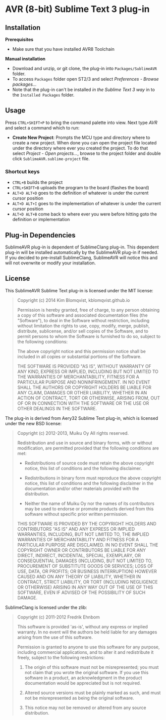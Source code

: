 # AVR (8-bit) Sublime Text 3 plug-in

## Installation

**Prerequisites**

- Make sure that you have installed AVR8 Toolchain

**Manual installation**

- Download and unzip, or git clone, the plug-in into `Packages/SublimeAVR` folder.
- To access `Packages` folder open ST2/3 and select *Preferences - Browse packages...*
- Note that the plug-in can't be installed *in the Sublime Text 3 way* in to the `Installed Packages` folder.

## Usage

Press `CTRL+SHIFT+P` to bring the command palette into view. Next type
*AVR* and select a command which to run:

- __Create New Project__: Prompts the MCU type and directory where to create a new project.
  When done you can open the project file located under the directory where ever you created the project.
  To do that select *Project - Open projects...*, browse to the project folder and double click
  `SublimeAVR.sublime-project` file.

### Shortcut keys

- `CTRL+B` builds the project
- `CTRL+SHIFT+B` uploads the program to the board (flashes the board)
- `ALT+D ALT+D` goes to the definition of whatever is under the current cursor position
- `ALT+D ALT+I` goes to the implementation of whatever is under the current cursor position
- `ALT+D ALT+B` come back to where ever you were before hitting goto the definition or implementation

## Plug-in Dependencies

SublimeAVR plug-in is dependent of SublimeClang plug-in. This dependent plug-in
will be installed automatically by the SublimeAVR plug-in if needed. If you decided
to pre-install SublimeClang, SublimeAVR will notice this and will not overwrite
or modify your installation.

## License

This SublimeAVR Sublime Text plug-in is licensed under the MIT license:

> Copyright (c) 2014 Kim Blomqvist, kblomqvist.github.io
> 
> Permission is hereby granted, free of charge, to any person obtaining a copy
> of this software and associated documentation files (the "Software"), to deal
> in the Software without restriction, including without limitation the rights
> to use, copy, modify, merge, publish, distribute, sublicense, and/or sell
> copies of the Software, and to permit persons to whom the Software is
> furnished to do so, subject to the following conditions:
> 
> The above copyright notice and this permission notice shall be included in
> all copies or substantial portions of the Software.
> 
> THE SOFTWARE IS PROVIDED "AS IS", WITHOUT WARRANTY OF ANY KIND, EXPRESS OR
> IMPLIED, INCLUDING BUT NOT LIMITED TO THE WARRANTIES OF MERCHANTABILITY,
> FITNESS FOR A PARTICULAR PURPOSE AND NONINFRINGEMENT. IN NO EVENT SHALL THE
> AUTHORS OR COPYRIGHT HOLDERS BE LIABLE FOR ANY CLAIM, DAMAGES OR OTHER
> LIABILITY, WHETHER IN AN ACTION OF CONTRACT, TORT OR OTHERWISE, ARISING FROM,
> OUT OF OR IN CONNECTION WITH THE SOFTWARE OR THE USE OR OTHER DEALINGS IN
> THE SOFTWARE.

The plug-in is derived from Aery32 Sublime Text plug-in, which is licensed under
the new BSD license:

> Copyright (c) 2012-2013, Muiku Oy
> All rights reserved.
> 
> Redistribution and use in source and binary forms, with or without modification,
> are permitted provided that the following conditions are met:
> 
>    * Redistributions of source code must retain the above copyright notice,
> 	 this list of conditions and the following disclaimer.
> 
>    * Redistributions in binary form must reproduce the above copyright notice,
> 	 this list of conditions and the following disclaimer in the documentation
> 	 and/or other materials provided with the distribution.
> 
>    * Neither the name of Muiku Oy nor the names of its contributors may be
> 	 used to endorse or promote products derived from this software without
> 	 specific prior written permission.
> 
> THIS SOFTWARE IS PROVIDED BY THE COPYRIGHT HOLDERS AND CONTRIBUTORS "AS IS" AND
> ANY EXPRESS OR IMPLIED WARRANTIES, INCLUDING, BUT NOT LIMITED TO, THE IMPLIED
> WARRANTIES OF MERCHANTABILITY AND FITNESS FOR A PARTICULAR PURPOSE ARE
> DISCLAIMED. IN NO EVENT SHALL THE COPYRIGHT OWNER OR CONTRIBUTORS BE LIABLE FOR
> ANY DIRECT, INDIRECT, INCIDENTAL, SPECIAL, EXEMPLARY, OR CONSEQUENTIAL DAMAGES
> (INCLUDING, BUT NOT LIMITED TO, PROCUREMENT OF SUBSTITUTE GOODS OR SERVICES;
> LOSS OF USE, DATA, OR PROFITS; OR BUSINESS INTERRUPTION) HOWEVER CAUSED AND ON
> ANY THEORY OF LIABILITY, WHETHER IN CONTRACT, STRICT LIABILITY, OR TORT
> (INCLUDING NEGLIGENCE OR OTHERWISE) ARISING IN ANY WAY OUT OF THE USE OF THIS
> SOFTWARE, EVEN IF ADVISED OF THE POSSIBILITY OF SUCH DAMAGE.

SublimeClang is licensed under the zlib:

> Copyright (c) 2011-2012 Fredrik Ehnbom
>
> This software is provided 'as-is', without any express or implied
> warranty. In no event will the authors be held liable for any damages
> arising from the use of this software.
>
> Permission is granted to anyone to use this software for any purpose,
> including commercial applications, and to alter it and redistribute it
> freely, subject to the following restrictions:
>
>   1. The origin of this software must not be misrepresented; you must not
>   claim that you wrote the original software. If you use this software
>   in a product, an acknowledgment in the product documentation would be
>   appreciated but is not required.
>
>   2. Altered source versions must be plainly marked as such, and must not be
>   misrepresented as being the original software.
>
>   3. This notice may not be removed or altered from any source
>   distribution.
